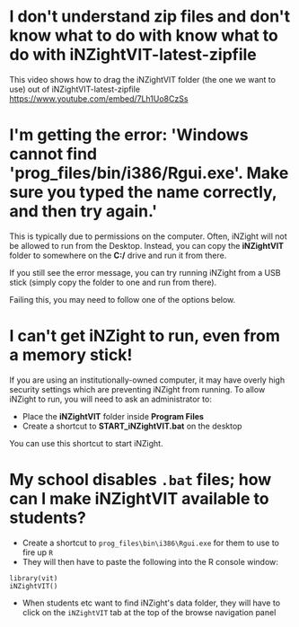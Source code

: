 
# I don't understand zip files and don't know what to do with know what to do with iNZightVIT-latest-zipfile

This video shows how to drag the iNZightVIT folder (the one we want to use) out of iNZightVIT-latest-zipfile<br> 
https://www.youtube.com/embed/7Lh1Uo8CzSs


# I'm getting the error: 'Windows cannot find 'prog_files/bin/i386/Rgui.exe'. Make sure you typed the name correctly, and then try again.'

This is typically due to permissions on the computer. Often, iNZight will not be allowed to run from the Desktop. Instead, you can copy the __iNZightVIT__ folder to somewhere on the __C:/__ drive and run it from there.

If you still see the error message, you can try running iNZight from a USB stick (simply copy the folder to one and run from there).

Failing this, you may need to follow one of the options below.


# I can't get iNZight to run, even from a memory stick!

If you are using an institutionally-owned computer, it may have overly high security settings which are preventing iNZight from running. To allow iNZight to run, you will need to ask an administrator to:

- Place the __iNZightVIT__ folder inside __Program Files__
- Create a shortcut to __START_iNZightVIT.bat__ on the desktop

You can use this shortcut to start iNZight.


# My school disables `.bat` files; how can I make iNZightVIT available to students?

- Create a shortcut to `prog_files\bin\i386\Rgui.exe` for them to use to fire up `R`
- They will then have to paste the following into the R console window:
```
library(vit)
iNZightVIT()
```
- When students etc want to find iNZight's data folder, they will have to click on the `iNZightVIT` tab at the top of the browse navigation panel
